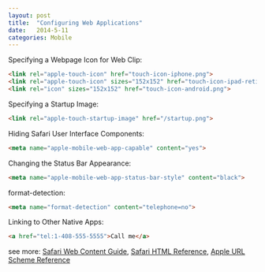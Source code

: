 ```yaml
---
layout: post
title:  "Configuring Web Applications"
date:   2014-5-11
categories: Mobile
---
```


Specifying a Webpage Icon for Web Clip:

```html
<link rel="apple-touch-icon" href="touch-icon-iphone.png">
<link rel="apple-touch-icon" sizes="152x152" href="touch-icon-ipad-retina.png">
<link rel="icon" sizes="152x152" href="touch-icon-android.png">
```

Specifying a Startup Image:

```html
<link rel="apple-touch-startup-image" href="/startup.png">
```

Hiding Safari User Interface Components:

```html
<meta name="apple-mobile-web-app-capable" content="yes">
```

Changing the Status Bar Appearance:

```html
<meta name="apple-mobile-web-app-status-bar-style" content="black">
```

format-detection:

```html
<meta name="format-detection" content="telephone=no">
```

Linking to Other Native Apps:

```html
<a href="tel:1-408-555-5555">Call me</a>
```

see more: <a href="https://developer.apple.com/library/mac/documentation/AppleApplications/Reference/SafariWebContent/ConfiguringWebApplications/ConfiguringWebApplications.html#//apple_ref/doc/uid/TP40002051-CH3-SW2" target="_blank">Safari Web Content Guide</a>, <a href="https://developer.apple.com/library/safari/documentation/AppleApplications/Reference/SafariHTMLRef/Articles/MetaTags.html" target="_blank">Safari HTML Reference</a>, <a href="https://developer.apple.com/library/mac/featuredarticles/iPhoneURLScheme_Reference/Introduction/Introduction.html#//apple_ref/doc/uid/TP40007899" target="_blank">Apple URL Scheme Reference</a>
